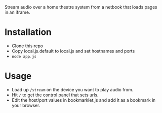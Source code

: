 Stream audio over a home theatre system from a netbook that loads pages in an iframe.

# Installation

* Clone this repo
* Copy local.js.default to local.js and set hostnames and ports
* `node app.js`

# Usage

* Load up `/stream` on the device you want to play audio from.
* Hit `/` to get the control panel that sets urls.
* Edit the host/port values in bookmarklet.js and add it as a bookmark in your browser.


